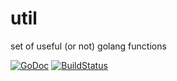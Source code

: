 # util
set of useful (or not) golang functions

[![GoDoc](https://godoc.org/github.com/Wookesh/util?status.svg)](http://godoc.org/github.com/Wookesh/util)
[![BuildStatus](https://travis-ci.org/Wookesh/util.svg?branch=master)](https://travis-ci.org/Wookesh/util)
